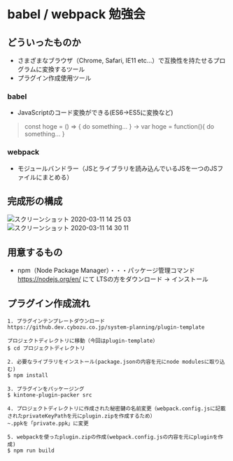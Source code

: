 # babel / webpack 勉強会

## どういったものか
- さまざまなブラウザ（Chrome, Safari, IE11 etc...）で互換性を持たせるプログラムに変換するツール
- プラグイン作成使用ツール

### babel
- JavaScriptのコード変換ができる(ES6→ES5に変換など)
>const hoge = () => { do something... } → var hoge = function(){ do something... }

### webpack
- モジュールバンドラー（JSとライブラリを読み込んでいるJSを一つのJSファイルにまとめる）

## 完成形の構成
![スクリーンショット 2020-03-11 14 25 03](https://user-images.githubusercontent.com/36327504/76385229-91324a80-63a4-11ea-9d5d-5072b924e955.png)
![スクリーンショット 2020-03-11 14 30 11](https://user-images.githubusercontent.com/36327504/76385609-744a4700-63a5-11ea-891e-43d06c07f206.png)

## 用意するもの
- npm（Node Package Manager）・・・パッケージ管理コマンド  
https://nodejs.org/en/ にて LTSの方をダウンロード → インストール

## プラグイン作成流れ
```
1. プラグインテンプレートダウンロード
https://github.dev.cybozu.co.jp/system-planning/plugin-template 

プロジェクトディレクトリに移動（今回はplugin-template）
$ cd プロジェクトディレクトリ

2. 必要なライブラリをインストール(package.jsonの内容を元にnode modulesに取り込む)
$ npm install

3. プラグインをパッケージング
$ kintone-plugin-packer src

4. プロジェクトディレクトリに作成された秘密鍵の名前変更（webpack.config.jsに記載されたprivateKeyPathを元にplugin.zipを作成するため）
~.ppkを「private.ppk」に変更

5. webpackを使ったplugin.zipの作成(webpack.config.jsの内容を元にpluginを作成)
$ npm run build

```
